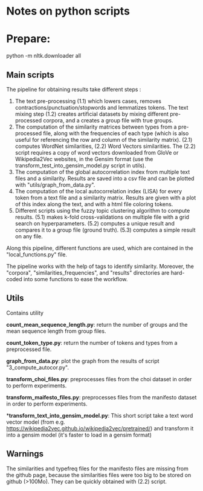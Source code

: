 # Notes on python scripts

# Prepare:

python -m nltk.downloader all

## Main scripts

The pipeline for obtaining results take different steps :

1. The text pre-processing (1.1) which lowers cases, removes contractions/punctuation/stopwords and lemmatizes tokens. 
   The text mixing step (1.2) creates artificial datasets by mixing different pre-processed corpora, and a creates a 
   group file with true groups.
2. The computation of the similarity matrices between types from a pre-processed file, 
   along with the frequencies of each type (which is also useful for referencing the row and column of the 
   similarity matrix). (2.1) computes WordNet similarities, (2.2) Word Vectors similarities. The (2.2) script requires a copy of word vectors downloaded from GloVe or Wikipedia2Vec websites, in the Gensim format (use the transform_test_into_gensim_model.py script in utils).
3. The computation of the global autocorrelation index from multiple text files and a similarity. Results are saved
   into a csv file and can be plotted with "utils/graph_from_data.py".
4. The computation of the local autocorrelation index (LISA) for every token from a text file and 
   a similarity matrix. Results are given with a plot of this index along the text, and with a html file coloring 
   tokens.
5. Different scripts using the fuzzy topic clustering algorithm to compute results. (5.1) makes k-fold 
   cross-validations on multiple file with a grid search on hyperparameters. (5.2) computes a unique result and compares
   it to a group file (ground truth). (5.3) computes a simple result on any file.

Along this pipeline, different functions are used, which are contained in the "local_functions.py" file.

The pipeline works with the help of tags to identify similarity. Moreover, the "corpora", "similarities_frequencies",
and "results" directories are hard-coded into some functions to ease the workflow.

## Utils

Contains utility 

**count_mean_sequence_length.py**: return the number of groups and the mean sequence length from group files.

**count_token_type.py**: return the number of tokens and types from a preprocessed file.

**graph_from_data.py**: plot the graph from the results of script "3_compute_autocor.py".

**transform_choi_files.py**: preprocesses files from the choi dataset in order to perform experiments.

**transform_maifesto_files.py**: preprocesses files from the manifesto dataset in order to perform experiments.

***transform_text_into_gensim_model.py**: This short script take a text word vector model
(from e.g. https://wikipedia2vec.github.io/wikipedia2vec/pretrained/) and transform it into a gensim model
(it's faster to load in a gensim format)

## Warnings

The similarities and typefreq files for the manifesto files are missing from the github page, because 
the similarities files were too big to be stored on github (>100Mo). They can be quickly obtained with (2.2) script.
